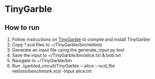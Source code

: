 # TinyGarble

## How to run


1. Follow instructions on [TinyGarble](https://github.com/esonghori/TinyGarble) to compile and install TinyGarble
2. Copy *.scd files to ~/TinyGarble/bin/netlists
3. Generate an input file using the generate_input.py tool
4. Save the input to ~/TinyGarble/bin/alice.txt & bob.txt
5. Navigate to ~/TinyGarble/bin
6. Run ./garbled_circuit/TinyGarble --alice --scd_file netlists/*benchmark.scd* -input alice.txt
